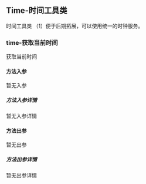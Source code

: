 ## Time-时间工具类

时间工具类
（1）便于后期拓展，可以使用统一的时钟服务。

### time-获取当前时间

获取当前时间

#### 方法入参

暂无入参

##### 方法入参详情

暂无入参详情

#### 方法出参

暂无出参

##### 方法出参详情

暂无出参详情





